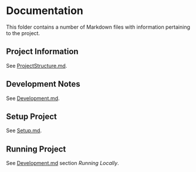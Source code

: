 # Documentation

This folder contains a number of Markdown files with information pertaining to the project.

## Project Information

See [ProjectStructure.md](ProjectStructure.md).

## Development Notes

See [Development.md](Development.md).

## Setup Project

See [Setup.md](Setup.md).

## Running Project

See [Development.md](Development.md#running-locally) section _Running Locally_.
